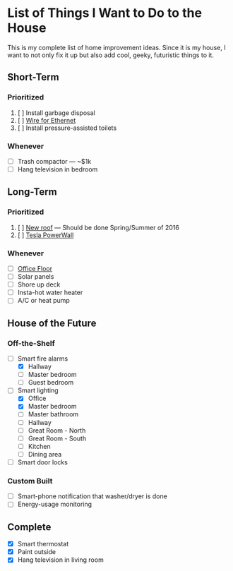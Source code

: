 # List of Things I Want to Do to the House

This is my complete list of home improvement ideas. Since it is my house, I want to not only fix it up but also add cool, geeky, futuristic things to it.

## Short-Term

### Prioritized

1. [ ] Install garbage disposal
1. [ ] [Wire for Ethernet](ethernet.md)
1. [ ] Install pressure-assisted toilets

### Whenever

* [ ] Trash compactor &mdash; ~$1k
* [ ] Hang television in bedroom

## Long-Term

### Prioritized

1. [ ] [New roof](new-roof.md) &mdash; Should be done Spring/Summer of 2016
1. [ ] [Tesla PowerWall](powerwall.md)

### Whenever

* [ ] [Office Floor](office-floor.md)
* [ ] Solar panels
* [ ] Shore up deck
* [ ] Insta-hot water heater
* [ ] A/C or heat pump

## House of the Future

### Off-the-Shelf

* [ ] Smart fire alarms
    * [x] Hallway
    * [ ] Master bedroom
    * [ ] Guest bedroom
* [ ] Smart lighting
    * [x] Office
    * [x] Master bedroom
    * [ ] Master bathroom
    * [ ] Hallway
    * [ ] Great Room - North
    * [ ] Great Room - South
    * [ ] Kitchen
    * [ ] Dining area
* [ ] Smart door locks

### Custom Built

* [ ] Smart-phone notification that washer/dryer is done
* [ ] Energy-usage monitoring

## Complete

* [x] Smart thermostat
* [x] Paint outside
* [x] Hang television in living room
